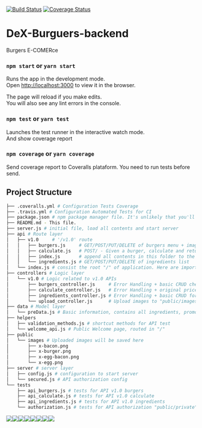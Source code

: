 [![Build Status](https://travis-ci.org/fabiosv/DeX-Burguers-backend.svg?branch=master&service=github)](https://travis-ci.org/fabiosv/DeX-Burguers-backend)
[![Coverage Status](https://coveralls.io/repos/github/fabiosv/DeX-Burguers-backend/badge.svg?branch=master&service=github)](https://coveralls.io/github/fabiosv/DeX-Burguers-backend?branch=master&service=github)
<br />

# DeX-Burguers-backend
Burgers E-COMERce

### `npm start` or `yarn start`

Runs the app in the development mode.<br>
Open [http://localhost:3000](http://localhost:3000) to view it in the browser.

The page will reload if you make edits.<br>
You will also see any lint errors in the console.

### `npm test` or `yarn test`

Launches the test runner in the interactive watch mode.<br>
And show coverage report<br>

### `npm coverage` or `yarn coverage`

Send coverage report to Coveralls plataform. You need to run tests before send.<br>

## Project Structure
```bash
├── .coveralls.yml # Configuration Tests Coverage
├── .travis.yml # Configuration Automated Tests for CI
├── package.json # npm package manager file. It's unlikely that you'll need to modify this.
├── README.md - This file.
├── server.js # initial file, load all contents and start server
├── api # Route layer
│   ├── v1.0     # '/v1.0' route
│   │   ├── burgers.js     # GET/POST/PUT/DELETE of burgers menu + image upload
│   │   ├── calculate.js   # POST/ - Given a burger, calculate and return its burger
│   │   ├── index.js       # append all contents in this folder to the '/v1.0' route
│   │   └── ingredients.js # GET/POST/PUT/DELETE of ingredients list
│   └── index.js # consist the root "/" of application. Here are imported children routes as '/v1.0'
├── controllers # Logic layer
│   └── v1.0 # Logic related to v1.0 APIs
│       ├── burgers_controller.js     # Error Handling + basic CRUD checking ingredients dependence
│       ├── calculate_controller.js   # Error Handling + original price and promotional price calculation
│       ├── ingredients_controller.js # Error Handling + basic CRUD for ingredients
│       └── upload_controller.js      # Upload images to "public/images"
├── data # Model layer
│   └── preData.js # Basic information, contains all ingredients, promotions and burgers
├── helpers
│   ├── validation_methods.js # shortcut methods for API test
│   └── welcome_api.js # Public Welcome page, routed in "/"
├── public
│   └── images # Uploaded images will be saved here
│       ├── x-bacon.png
│       ├── x-burger.png
│       ├── x-egg-bacon.png
│       └── x-egg.png
├── server # server layer
│   ├── config.js # configuration to start server
│   └── secured.js # API authorization config
└── tests
    ├── api_burgers.js # tests for API v1.0 burgers
    ├── api_calculate.js # tests for API v1.0 calculate
    ├── api_ingredients.js # tests for API v1.0 ingredients
    └── authorization.js # tests for API authorization "public/private"
```


[![](https://sourcerer.io/fame/fabiosv/fabiosv/DeX-Burguers-backend/images/0)](https://sourcerer.io/fame/fabiosv/fabiosv/DeX-Burguers-backend/links/0)[![](https://sourcerer.io/fame/fabiosv/fabiosv/DeX-Burguers-backend/images/1)](https://sourcerer.io/fame/fabiosv/fabiosv/DeX-Burguers-backend/links/1)[![](https://sourcerer.io/fame/fabiosv/fabiosv/DeX-Burguers-backend/images/2)](https://sourcerer.io/fame/fabiosv/fabiosv/DeX-Burguers-backend/links/2)[![](https://sourcerer.io/fame/fabiosv/fabiosv/DeX-Burguers-backend/images/3)](https://sourcerer.io/fame/fabiosv/fabiosv/DeX-Burguers-backend/links/3)[![](https://sourcerer.io/fame/fabiosv/fabiosv/DeX-Burguers-backend/images/4)](https://sourcerer.io/fame/fabiosv/fabiosv/DeX-Burguers-backend/links/4)[![](https://sourcerer.io/fame/fabiosv/fabiosv/DeX-Burguers-backend/images/5)](https://sourcerer.io/fame/fabiosv/fabiosv/DeX-Burguers-backend/links/5)[![](https://sourcerer.io/fame/fabiosv/fabiosv/DeX-Burguers-backend/images/6)](https://sourcerer.io/fame/fabiosv/fabiosv/DeX-Burguers-backend/links/6)[![](https://sourcerer.io/fame/fabiosv/fabiosv/DeX-Burguers-backend/images/7)](https://sourcerer.io/fame/fabiosv/fabiosv/DeX-Burguers-backend/links/7)